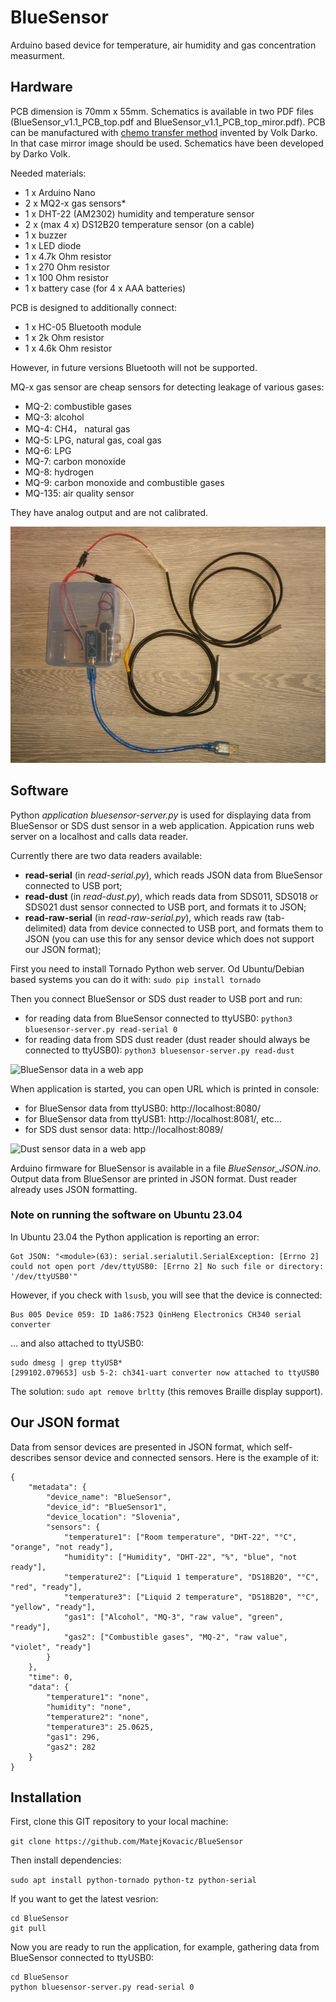 # BlueSensor
Arduino based device for temperature, air humidity and gas concentration measurment.

## Hardware
PCB dimension is 70mm x 55mm. Schematics is available in two PDF files (BlueSensor_v1.1_PCB_top.pdf and BlueSensor_v1.1_PCB_top_miror.pdf). PCB can be manufactured with [chemo transfer method](https://www.youtube.com/watch?v=zZRHaZjGWq4) invented by Volk Darko. In that case mirror image should be used. Schematics have been developed by Darko Volk.

Needed materials:
- 1 x Arduino Nano
- 2 x MQ2-x gas sensors*
- 1 x DHT-22 (AM2302) humidity and temperature sensor
- 2 x (max 4 x) DS12B20 temperature sensor (on a cable)
- 1 x buzzer
- 1 x LED diode
- 1 x 4.7k Ohm resistor
- 1 x 270 Ohm resistor
- 1 x 100 Ohm resistor
- 1 x battery case (for 4 x AAA batteries)

PCB is designed to additionally connect:
- 1 x HC-05 Bluetooth module
- 1 x 2k Ohm resistor
- 1 x 4.6k Ohm resistor

However, in future versions Bluetooth will not be supported.

MQ-x gas sensor are cheap sensors for detecting leakage of various gases: 
- MQ-2: combustible gases
- MQ-3: alcohol
- MQ-4: CH4， natural gas
- MQ-5: LPG, natural gas, coal gas
- MQ-6: LPG
- MQ-7: carbon monoxide
- MQ-8: hydrogen
- MQ-9: carbon monoxide and combustible gases
- MQ-135: air quality sensor

They have analog output and are not calibrated.

![BlueSensor v1.1](BlueSensor_v1.1.jpg)

## Software
Python *application bluesensor-server.py* is used for displaying data from BlueSensor or SDS dust sensor in a web application. Appication runs web server on a localhost and calls data reader.

Currently there are two data readers available:
- **read-serial** (in *read-serial.py*), which reads JSON data from BlueSensor connected to USB port;
- **read-dust** (in *read-dust.py*), which reads data from SDS011, SDS018 or SDS021 dust sensor connected to USB port, and formats it to JSON;
- **read-raw-serial** (in *read-raw-serial.py*), which reads raw (tab-delimited) data from device connected to USB port, and formats them to JSON (you can use this for any sensor device which does not support our JSON format);

First you need to install Tornado Python web server. Od Ubuntu/Debian based systems you can do it with:
```sudo pip install tornado```

Then you connect BlueSensor or SDS dust reader to USB port and run:
- for reading data from BlueSensor connected to ttyUSB0:
```python3 bluesensor-server.py read-serial 0```
- for reading data from SDS dust reader (dust reader should always be connected to ttyUSB0):
```python3 bluesensor-server.py read-dust```

![BlueSensor data in a web app](BlueSensor_graph.png)

When application is started, you can open URL which is printed in console:
- for BlueSensor data from ttyUSB0: http://localhost:8080/
- for BlueSensor data from ttyUSB1: http://localhost:8081/, etc...
- for SDS dust sensor data: http://localhost:8089/

![Dust sensor data in a web app](DustSensor.png)

Arduino firmware for BlueSensor is available in a file *BlueSensor_JSON.ino*. Output data from BlueSensor are printed in JSON format. Dust reader already uses JSON formatting.

### Note on running the software on Ubuntu 23.04

In Ubuntu 23.04 the Python application is reporting an error:
```
Got JSON: "<module>(63): serial.serialutil.SerialException: [Errno 2] could not open port /dev/ttyUSB0: [Errno 2] No such file or directory: '/dev/ttyUSB0'"
```
However, if you check with `lsusb`, you will see that the device is connected:
```
Bus 005 Device 059: ID 1a86:7523 QinHeng Electronics CH340 serial converter
```
... and also attached to ttyUSB0:
```
sudo dmesg | grep ttyUSB*
[299102.079653] usb 5-2: ch341-uart converter now attached to ttyUSB0
```
The solution: `sudo apt remove brltty` (this removes Braille display support).

## Our JSON format
Data from sensor devices are presented in JSON format, which self-describes sensor device and connected sensors. Here is the example of it:

```
{
	"metadata": {
		"device_name": "BlueSensor",
		"device_id": "BlueSensor1",
		"device_location": "Slovenia",
		"sensors": {
			"temperature1": ["Room temperature", "DHT-22", "°C", "orange", "not ready"],
			"humidity": ["Humidity", "DHT-22", "%", "blue", "not ready"],
			"temperature2": ["Liquid 1 temperature", "DS18B20", "°C", "red", "ready"],
			"temperature3": ["Liquid 2 temperature", "DS18B20", "°C", "yellow", "ready"],
			"gas1": ["Alcohol", "MQ-3", "raw value", "green", "ready"],
			"gas2": ["Combustible gases", "MQ-2", "raw value", "violet", "ready"]
		}
	},
	"time": 0,
	"data": {
		"temperature1": "none",
		"humidity": "none",
		"temperature2": "none",
		"temperature3": 25.0625,
		"gas1": 296,
		"gas2": 282
	}
}
```

## Installation
First, clone this GIT repository to your local machine:

`git clone https://github.com/MatejKovacic/BlueSensor`

Then install dependencies:

`sudo apt install python-tornado python-tz python-serial`

If you want to get the latest vesrion:
```
cd BlueSensor
git pull
```

Now you are ready to run the application, for example, gathering data from BlueSensor connected to ttyUSB0:

```
cd BlueSensor
python bluesensor-server.py read-serial 0
```
